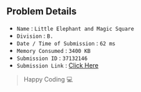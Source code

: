 ## Problem Details 
 
- `Name`                      : `Little Elephant and Magic Square`
- `Division`                  : `B.`
- `Date / Time of Submission` : `62 ms`
- `Memory Consumed`           : `3400 KB`
- `Submission ID`             : `37132146`
- `Submission Link`           : [Click Here](http://codeforces.com/contest/259/submission/37132146)

> Happy Coding   :computer: